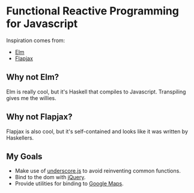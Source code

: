 # Functional Reactive Programming for Javascript
Inspiration comes from:
- [Elm](http://elm-lang.org/)
- [Flapjax](http://www.flapjax-lang.org/)

## Why not Elm?
Elm is really cool, but it's Haskell that compiles to Javascript. Transpiling gives me the willies.

## Why not Flapjax?
Flapjax is also cool, but it's self-contained and looks like it was written by Haskellers. 

## My Goals
- Make use of [underscore.js](http://underscorejs.org/) to avoid reinventing common functions.
- Bind to the dom with [jQuery](http://jquery.com/).
- Provide utilities for binding to [Google Maps](https://developers.google.com/maps/documentation/javascript/reference).
